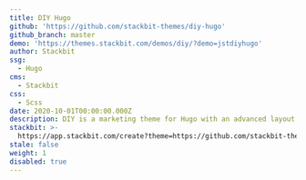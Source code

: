 ```yaml
---
title: DIY Hugo
github: 'https://github.com/stackbit-themes/diy-hugo'
github_branch: master
demo: 'https://themes.stackbit.com/demos/diy/?demo=jstdiyhugo'
author: Stackbit
ssg:
  - Hugo
cms:
  - Stackbit
css:
  - Scss
date: 2020-10-01T00:00:00.000Z
description: DIY is a marketing theme for Hugo with an advanced layout builder.
stackbit: >-
  https://app.stackbit.com/create?theme=https://github.com/stackbit-themes/diy-hugo
stale: false
weight: 1
disabled: true
---
```

